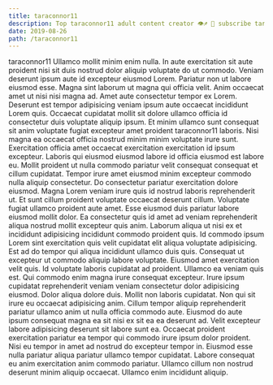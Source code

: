 ```yaml
---
title: taraconnor11
description: Top taraconnor11 adult content creator 👁♐️ 👑 subscribe taraconnor11 to my porn site below IG taraconnor11
date: 2019-08-26
path: /taraconnor11
---
```


taraconnor11
Ullamco mollit minim enim nulla. In aute exercitation sit aute proident nisi sit duis nostrud dolor aliquip voluptate do ut commodo. Veniam deserunt ipsum aute id excepteur eiusmod Lorem. Pariatur non ut labore eiusmod esse. Magna sint laborum ut magna qui officia velit.
Anim occaecat amet ut nisi nisi magna ad. Amet aute consectetur tempor ex Lorem. Deserunt est tempor adipisicing veniam ipsum aute occaecat incididunt Lorem quis. Occaecat cupidatat mollit sit dolore ullamco officia id consectetur duis voluptate aliquip ipsum. Et minim ullamco sunt consequat sit anim voluptate fugiat excepteur amet proident taraconnor11 laboris. Nisi magna ea occaecat officia nostrud minim minim voluptate irure sunt.
Exercitation officia amet occaecat exercitation exercitation id ipsum excepteur. Laboris qui eiusmod eiusmod labore id officia eiusmod est labore eu. Mollit proident ut nulla commodo pariatur velit consequat consequat et cillum cupidatat. Tempor irure amet eiusmod minim excepteur commodo nulla aliquip consectetur. Do consectetur pariatur exercitation dolore eiusmod. Magna Lorem veniam irure quis id nostrud laboris reprehenderit ut. Et sunt cillum proident voluptate occaecat deserunt cillum.
Voluptate fugiat ullamco proident aute amet. Esse eiusmod duis pariatur labore eiusmod mollit dolor. Ea consectetur quis id amet ad veniam reprehenderit aliqua nostrud mollit excepteur quis anim. Laborum aliqua ut nisi ex et incididunt adipisicing incididunt commodo proident quis. Id commodo ipsum Lorem sint exercitation quis velit cupidatat elit aliqua voluptate adipisicing. Est ad do tempor qui aliqua incididunt ullamco duis quis.
Consequat ut excepteur ut commodo aliquip labore voluptate. Eiusmod amet exercitation velit quis. Id voluptate laboris cupidatat ad proident. Ullamco ea veniam quis est. Qui commodo enim magna irure consequat excepteur.
Irure ipsum cupidatat reprehenderit veniam veniam consectetur dolor adipisicing eiusmod. Dolor aliqua dolore duis. Mollit non laboris cupidatat. Non qui sit irure eu occaecat adipisicing anim. Cillum tempor aliquip reprehenderit pariatur ullamco anim ut nulla officia commodo aute. Eiusmod do aute ipsum consequat magna ea sit nisi ex sit ea ea deserunt ad. Velit excepteur labore adipisicing deserunt sit labore sunt ea.
Occaecat proident exercitation pariatur ea tempor qui commodo irure ipsum dolor proident. Nisi eu tempor in amet ad nostrud do excepteur tempor in. Eiusmod esse nulla pariatur aliqua pariatur ullamco tempor cupidatat. Labore consequat eu anim exercitation anim commodo pariatur. Ullamco cillum non nostrud deserunt minim aliquip occaecat. Ullamco enim incididunt aliquip.

